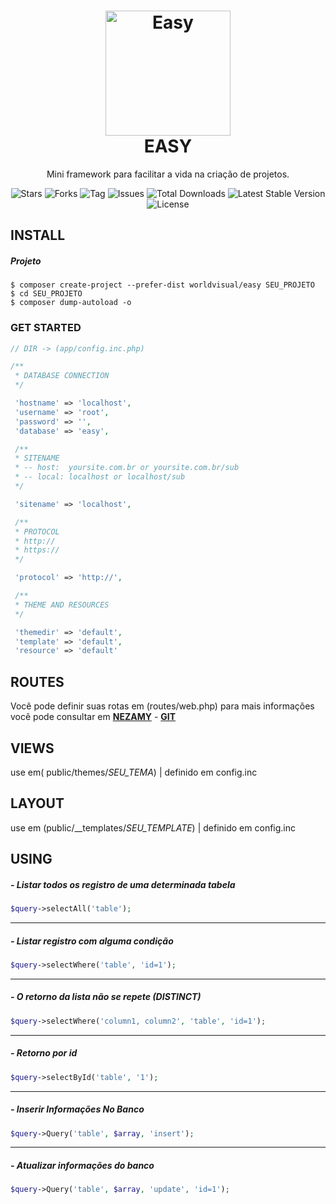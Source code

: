 <h1 align="center"> 
<img  src="https://github.com/worldvisual/easy/blob/master/easy.svg" width="200" alt="Easy">
<br>
<b>EASY</b>
</h1>
<p align="center">Mini framework para facilitar a vida na criação de projetos.</p>

<p align="center">
 <img src="https://img.shields.io/github/stars/worldvisual/easy.svg" alt="Stars">
 <img src="https://img.shields.io/github/forks/worldvisual/easy.svg" alt="Forks">
 <img src="https://img.shields.io/github/tag/worldvisual/easy.svg" alt="Tag">
 <img src="https://img.shields.io/github/issues/worldvisual/easy.svg" alt="Issues"> 
 <img src="https://poser.pugx.org/worldvisual/easy/d/total.svg" alt="Total Downloads">
 <img src="https://poser.pugx.org/worldvisual/easy/v/stable.svg" alt="Latest Stable Version">
 <img src="https://poser.pugx.org/worldvisual/easy/license.svg" alt="License">
</p>

## INSTALL

##### Projeto
```
$ composer create-project --prefer-dist worldvisual/easy SEU_PROJETO
$ cd SEU_PROJETO
$ composer dump-autoload -o
```
### GET STARTED
```php
// DIR -> (app/config.inc.php)

/**
 * DATABASE CONNECTION
 */

 'hostname' => 'localhost',
 'username' => 'root',
 'password' => '',
 'database' => 'easy',

 /**
 * SITENAME
 * -- host:  yoursite.com.br or yoursite.com.br/sub
 * -- local: localhost or localhost/sub
 */

 'sitename' => 'localhost',

 /**
 * PROTOCOL
 * http://
 * https://
 */

 'protocol' => 'http://',

 /**
 * THEME AND RESOURCES
 */

 'themedir' => 'default',
 'template' => 'default',
 'resource' => 'default'
```
## ROUTES
Você pode definir suas rotas em (routes/web.php) para mais informações você pode consultar em  **[NEZAMY](https://nezamy.com/route "nezamy")** - **[GIT](https://github.com/nezamy/route "GIT")**
## VIEWS
use em( public/themes/*SEU_TEMA*) | definido em config.inc
## LAYOUT
use em (public/__templates/*SEU_TEMPLATE*) | definido em config.inc 
## USING
##### - Listar todos os registro de uma determinada tabela
```php
$query->selectAll('table');
```
------------
##### - Listar registro com alguma condição
```php
$query->selectWhere('table', 'id=1');
```
------------
##### - O retorno da lista não se repete (DISTINCT)
```php
$query->selectWhere('column1, column2', 'table', 'id=1');
```
------------
##### - Retorno por id
```php
$query->selectById('table', '1');
```
------------

##### - Inserir Informações No Banco
```php
$query->Query('table', $array, 'insert');
```
------------
##### - Atualizar informações do banco
```php
$query->Query('table', $array, 'update', 'id=1');
```

